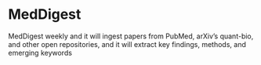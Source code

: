 # MedDigest
MedDigest weekly and it will ingest papers from PubMed, arXiv’s quant-bio, and other open repositories, and it will extract key findings, methods, and emerging keywords
